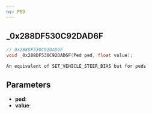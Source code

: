 ```yaml
---
ns: PED
---
```

## _0x288DF530C92DAD6F

```c
// 0x288DF530C92DAD6F
void _0x288DF530C92DAD6F(Ped ped, float value);
```

```
An equivalent of SET_VEHICLE_STEER_BIAS but for peds
```


## Parameters
* **ped**: 
* **value**: 

